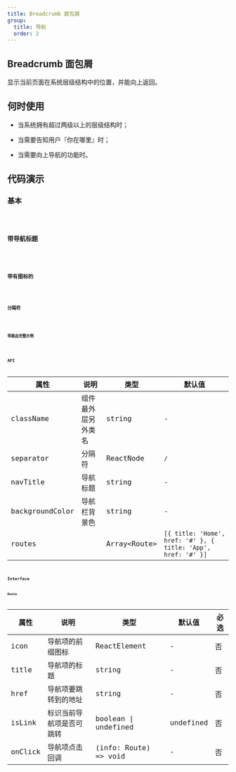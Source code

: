```yaml
---
title: Breadcrumb 面包屑
group:
  title: 导航
  order: 2
---
```


## Breadcrumb 面包屑

显示当前页面在系统层级结构中的位置，并能向上返回。

## 何时使用

- 当系统拥有超过两级以上的层级结构时；

- 当需要告知用户『你在哪里』时；

- 当需要向上导航的功能时。

## 代码演示

### 基本

<code src='@Comp/Breadcrumb/demo/basic.zhCn.tsx' />

### 带导航标题

<code src='@Comp/Breadcrumb/demo/navtitle.zhCn.tsx' />

### 带有图标的

<code src='@Comp/Breadcrumb/demo/icon.zhCn.tsx' />

### 分隔符

<code src='@Comp/Breadcrumb/demo/separator.zhCn.tsx' />

### 带路由完整示例

<code src='@Comp/Breadcrumb/demo/router.zhCn.tsx' />

## API

| 属性            | 说明               | 类型          | 默认值                                                        |
| --------------- | ------------------ | ------------- | ------------------------------------------------------------- |
| className       | 组件最外层另外类名 | string        | -                                                             |
| separator       | 分隔符             | ReactNode     | `/`                                                           |
| navTitle        | 导航标题           | string        | -                                                             |
| backgroundColor | 导航栏背景色       | string        | -                                                             |
| routes          |                    | Array<Route\> | `[{ title: 'Home', href: '#' }, { title: 'App', href: '#' }]` |

## Interface

### Route

| 属性    | 说明                     | 类型                  | 默认值    | 必选 |
| ------- | ------------------------ | --------------------- | --------- | ---- |
| icon    | 导航项的前缀图标         | ReactElement          | -         | 否   |
| title   | 导航项的标题             | string                | -         | 否   |
| href    | 导航项要跳转到的地址     | string                | -         | 否   |
| isLink  | 标识当前导航项是否可跳转 | boolean \| undefined  | undefined | 否   |
| onClick | 导航项点击回调           | (info: Route) => void | -         | 否   |
